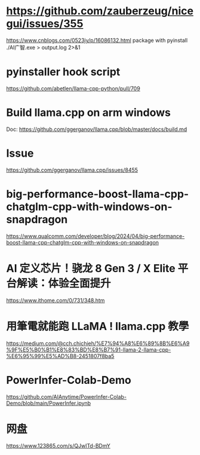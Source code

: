 # https://github.com/zauberzeug/nicegui/issues/355
https://www.cnblogs.com/0523jy/p/16086132.html
package with pyinstall
 ./AI广智.exe > output.log 2>&1

# pyinstaller hook script
 https://github.com/abetlen/llama-cpp-python/pull/709

# Build llama.cpp on arm windows
Doc: https://github.com/ggerganov/llama.cpp/blob/master/docs/build.md

# Issue
https://github.com/ggerganov/llama.cpp/issues/8455

# big-performance-boost-llama-cpp-chatglm-cpp-with-windows-on-snapdragon
https://www.qualcomm.com/developer/blog/2024/04/big-performance-boost-llama-cpp-chatglm-cpp-with-windows-on-snapdragon

# AI 定义芯片！骁龙 8 Gen 3 / X Elite 平台解读：体验全面提升
https://www.ithome.com/0/731/348.htm

# 用筆電就能跑 LLaMA ! llama.cpp 教學
https://medium.com/@cch.chichieh/%E7%94%A8%E6%89%8B%E6%A9%9F%E5%B0%B1%E8%83%BD%E8%B7%91-llama-2-llama-cpp-%E6%95%99%E5%AD%B8-2451807f8ba5

# PowerInfer-Colab-Demo
https://github.com/AIAnytime/PowerInfer-Colab-Demo/blob/main/PowerInfer.ipynb


# 网盘
https://www.123865.com/s/QJwITd-BDmY
